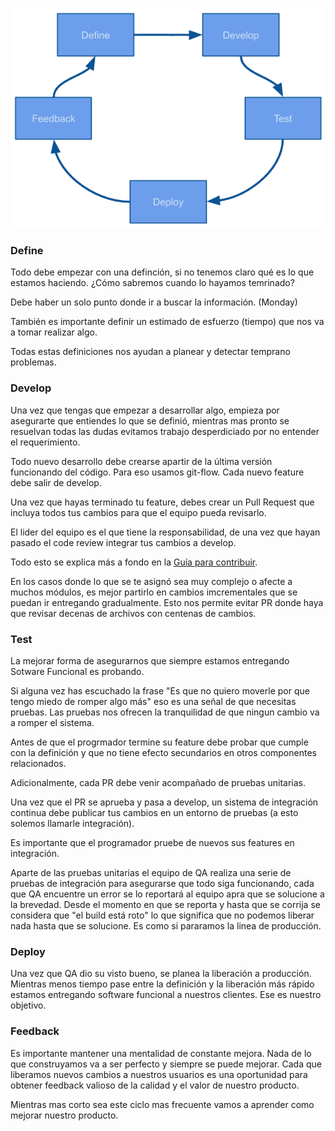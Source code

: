 ![Flujo de trabajo](workflow.png)

### Define

Todo debe empezar con una definción, si no tenemos claro qué es lo que estamos haciendo. ¿Cómo sabremos cuando lo hayamos temrinado?

Debe haber un solo punto donde ir a buscar la información. (Monday)

También es importante definir un estimado de esfuerzo (tiempo) que nos va a tomar realizar algo.

Todas estas definiciones nos ayudan a planear y detectar temprano problemas.

### Develop

Una vez que tengas que empezar a desarrollar algo, empieza por asegurarte que entiendes lo que se definió, mientras mas pronto se resuelvan todas las dudas evitamos trabajo desperdiciado por no entender el requerimiento.

Todo nuevo desarrollo debe crearse apartir de la última versión funcionando del código. Para eso usamos git-flow. Cada nuevo feature debe salir de develop.

Una vez que hayas terminado tu feature, debes crear un Pull Request que incluya todos tus cambios para que el equipo pueda revisarlo.

El lider del equipo es el que tiene la responsabilidad, de una vez que hayan pasado el code review integrar tus cambios a develop.

Todo esto se explica más a fondo en la [Guía para contribuir](desarrollo/documents/CONTRIBUTING.md).

En los casos donde lo que se te asignó sea muy complejo o afecte a muchos módulos, es mejor partirlo en cambios imcrementales que se puedan ir entregando gradualmente. Esto nos permite evitar PR donde haya que revisar decenas de archivos con centenas de cambios.

### Test

La mejorar forma de asegurarnos que siempre estamos entregando Sotware Funcional es probando. 

Si alguna vez has escuchado la frase "Es que no quiero moverle por que tengo miedo de romper algo más" eso es una señal de que necesitas pruebas. Las pruebas nos ofrecen la tranquilidad de que ningun cambio va a romper el sistema.

Antes de que el progrmador termine su feature debe probar que cumple con la definición y que no tiene efecto secundarios en otros componentes relacionados.

Adicionalmente, cada PR debe venir acompañado de pruebas unitarias.

Una vez que el PR se aprueba y pasa a develop, un sistema de integración continua debe publicar tus cambios en un entorno de pruebas (a esto solemos llamarle integración).

Es importante que el programador pruebe de nuevos sus features en integración.

Aparte de las pruebas unitarias el equipo de QA realiza una serie de pruebas de integración para asegurarse que todo siga funcionando, cada que QA encuentre un error se lo reportará al equipo apra que se solucione a la brevedad. Desde el momento en que se reporta y hasta que se corrija se considera que "el build está roto" lo que significa que no podemos liberar nada hasta que se solucione. Es como si pararamos la linea de producción.

### Deploy

Una vez que QA dio su visto bueno, se planea la liberación a producción. Mientras menos tiempo pase entre la definición y la liberación más rápido estamos entregando software funcional a nuestros clientes. Ese es nuestro objetivo.

### Feedback

Es importante mantener una mentalidad de constante mejora. Nada de lo que construyamos va a ser perfecto y siempre se puede mejorar. Cada que liberamos nuevos cambios a nuestros usuarios es una oportunidad para obtener feedback valioso de la calidad y el valor de nuestro producto.

Mientras mas corto sea este ciclo mas frecuente vamos a aprender como mejorar nuestro producto.
